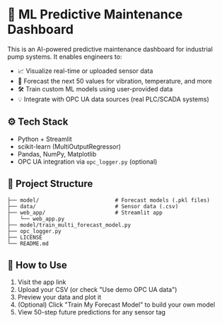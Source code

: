 # 🧠 ML Predictive Maintenance Dashboard

This is an AI-powered predictive maintenance dashboard for industrial pump systems. It enables engineers to:

- 📈 Visualize real-time or uploaded sensor data
- 🔮 Forecast the next 50 values for vibration, temperature, and more
- 🛠 Train custom ML models using user-provided data
- 💡 Integrate with OPC UA data sources (real PLC/SCADA systems)

## ⚙️ Tech Stack

- Python + Streamlit
- scikit-learn (MultiOutputRegressor)
- Pandas, NumPy, Matplotlib
- OPC UA integration via `opc_logger.py` (optional)

## 📁 Project Structure

```
├── model/                        # Forecast models (.pkl files)
├── data/                         # Sensor data (.csv)
├── web_app/                      # Streamlit app
│   └── web_app.py
├── model/train_multi_forecast_model.py
├── opc_logger.py
├── LICENSE
└── README.md
```

## 📁 How to Use

1. Visit the app link
2. Upload your CSV (or check \"Use demo OPC UA data\")
3. Preview your data and plot it
4. (Optional) Click \"Train My Forecast Model\" to build your own model
5. View 50-step future predictions for any sensor tag
